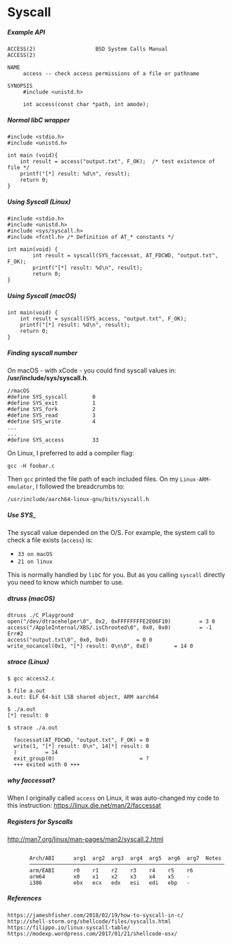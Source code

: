 # Syscall
##### Example API
```
ACCESS(2)                   BSD System Calls Manual                  ACCESS(2)

NAME
     access -- check access permissions of a file or pathname

SYNOPSIS
     #include <unistd.h>

     int access(const char *path, int amode);
```
##### Normal libC wrapper
```
#include <stdio.h>
#include <unistd.h>

int main (void){
    int result = access("output.txt", F_OK);  /* test existence of file */
    printf("[*] result: %d\n", result);
    return 0;
}
```           
##### Using Syscall (Linux)
```
#include <stdio.h>
#include <unistd.h>
#include <sys/syscall.h>
#include <fcntl.h> /* Definition of AT_* constants */

int main(void) {
        int result = syscall(SYS_faccessat, AT_FDCWD, "output.txt", F_OK);
        printf("[*] result: %d\n", result);
        return 0;
}
```
##### Using Syscall (macOS)
```
int main(void) {
    int result = syscall(SYS_access, "output.txt", F_OK);
    printf("[*] result: %d\n", result);
    return 0;
}
```
##### Finding syscall number
On macOS - with xCode - you could find syscall values in: **/usr/include/sys/syscall.h**.

```
//macOS
#define	SYS_syscall        0
#define	SYS_exit           1
#define	SYS_fork           2
#define	SYS_read           3
#define	SYS_write          4
...
...
#define	SYS_access         33
```
On Linux, I preferred to add a compiler flag:

`gcc -H foobar.c`

Then `gcc` printed the file path of each included files.  On my `Linux-ARM-emulator`, I followed the breadcrumbs to:

`/usr/include/aarch64-linux-gnu/bits/syscall.h`

##### Use SYS_
The syscall value depended on the O/S.  For example, the system call to check a file exists (`access`) is:

- `33 on macOS`
- `21 on linux`

This is normally handled by `libC` for you.  But as you calling `syscall` directly you need to know which number to use.



##### dtruss (macOS)
```
dtruss ./C_Playground
open("/dev/dtracehelper\0", 0x2, 0xFFFFFFFFE2E06F10)		 = 3 0
access("/AppleInternal/XBS/.isChrooted\0", 0x0, 0x0)		 = -1 Err#2
access("output.txt\0", 0x0, 0x0)		 = 0 0
write_nocancel(0x1, "[*] result: 0\n\0", 0xE)		 = 14 0
```

##### strace (Linux)
```
$ gcc access2.c

$ file a.out
a.out: ELF 64-bit LSB shared object, ARM aarch64

$ ./a.out
[*] result: 0

$ strace ./a.out

  faccessat(AT_FDCWD, "output.txt", F_OK) = 0
  write(1, "[*] result: 0\n", 14[*] result: 0
  )         = 14
  exit_group(0)                           = ?
  +++ exited with 0 +++
```
##### why faccessat?
When I originally called `access` on Linux, it was auto-changed my code to this instruction:
https://linux.die.net/man/2/faccessat

##### Registers for Syscalls
http://man7.org/linux/man-pages/man2/syscall.2.html
```

	   Arch/ABI      arg1  arg2  arg3  arg4  arg5  arg6  arg7  Notes
       ──────────────────────────────────────────────────────────────
       arm/EABI      r0    r1    r2    r3    r4    r5    r6
       arm64         x0    x1    x2    x3    x4    x5    -
       i386          ebx   ecx   edx   esi   edi   ebp   -
```
##### References
```
https://jameshfisher.com/2018/02/19/how-to-syscall-in-c/
http://shell-storm.org/shellcode/files/syscalls.html
https://filippo.io/linux-syscall-table/
https://modexp.wordpress.com/2017/01/21/shellcode-osx/
```
